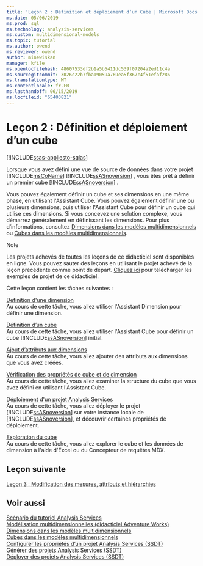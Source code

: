 ```yaml
---
title: 'Leçon 2 : Définition et déploiement d’un Cube | Microsoft Docs'
ms.date: 05/06/2019
ms.prod: sql
ms.technology: analysis-services
ms.custom: multidimensional-models
ms.topic: tutorial
ms.author: owend
ms.reviewer: owend
author: minewiskan
manager: kfile
ms.openlocfilehash: 48607533df2b1a5b5411dc539f07204a2ed11c4a
ms.sourcegitcommit: 3026c22b7fba19059a769ea5f367c4f51efaf286
ms.translationtype: MT
ms.contentlocale: fr-FR
ms.lasthandoff: 06/15/2019
ms.locfileid: "65403821"
---
```

# <a name="lesson-2-defining-and-deploying-a-cube"></a>Leçon 2 : Définition et déploiement d’un cube
[!INCLUDE[ssas-appliesto-sqlas](../../includes/ssas-appliesto-sqlas.md)]

Lorsque vous avez défini une vue de source de données dans votre projet [!INCLUDE[msCoName](../../includes/msconame-md.md)] [!INCLUDE[ssASnoversion](../../includes/ssasnoversion-md.md)] , vous êtes prêt à définir un premier cube [!INCLUDE[ssASnoversion](../../includes/ssasnoversion-md.md)] .  
  
Vous pouvez également définir un cube et ses dimensions en une même phase, en utilisant l'Assistant Cube. Vous pouvez également définir une ou plusieurs dimensions, puis utiliser l'Assistant Cube pour définir un cube qui utilise ces dimensions. Si vous concevez une solution complexe, vous démarrez généralement en définissant les dimensions. Pour plus d’informations, consultez [Dimensions dans les modèles multidimensionnels](../multidimensional-models/dimensions-in-multidimensional-models.md) ou [Cubes dans les modèles multidimensionnels](../multidimensional-models/cubes-in-multidimensional-models.md).  
  
> [!NOTE]  
> Les projets achevés de toutes les leçons de ce didacticiel sont disponibles en ligne. Vous pouvez sauter des leçons en utilisant le projet achevé de la leçon précédente comme point de départ. [Cliquez ici](http://go.microsoft.com/fwlink/?LinkID=221866) pour télécharger les exemples de projet de ce didacticiel.  
  
Cette leçon contient les tâches suivantes :  
  
[Définition d'une dimension](lesson-2-1-defining-a-dimension.md)  
Au cours de cette tâche, vous allez utiliser l'Assistant Dimension pour définir une dimension.  
  
[Définition d’un cube](lesson-2-2-defining-a-cube.md)  
Au cours de cette tâche, vous allez utiliser l'Assistant Cube pour définir un cube [!INCLUDE[ssASnoversion](../../includes/ssasnoversion-md.md)] initial.  
  
[Ajout d’attributs aux dimensions](lesson-2-3-adding-attributes-to-dimensions.md)  
Au cours de cette tâche, vous allez ajouter des attributs aux dimensions que vous avez créées.  
  
[Vérification des propriétés de cube et de dimension](lesson-2-4-reviewing-cube-and-dimension-properties.md)  
Au cours de cette tâche, vous allez examiner la structure du cube que vous avez défini en utilisant l'Assistant Cube.  
  
[Déploiement d'un projet Analysis Services](lesson-2-5-deploying-an-analysis-services-project.md)  
Au cours de cette tâche, vous allez déployer le projet [!INCLUDE[ssASnoversion](../../includes/ssasnoversion-md.md)] sur votre instance locale de [!INCLUDE[ssASnoversion](../../includes/ssasnoversion-md.md)], et découvrir certaines propriétés de déploiement.  
  
[Exploration du cube](lesson-2-6-browsing-the-cube.md)  
Au cours de cette tâche, vous allez explorer le cube et les données de dimension à l'aide d'Excel ou du Concepteur de requêtes MDX.  
  
## <a name="next-lesson"></a>Leçon suivante  
[Leçon 3 : Modification des mesures, attributs et hiérarchies](lesson-3-modifying-measures-attributes-and-hierarchies.md)  
  
## <a name="see-also"></a>Voir aussi  
[Scénario du tutoriel Analysis Services](analysis-services-tutorial-scenario.md)  
[Modélisation multidimensionnelles &#40;didacticiel Adventure Works&#41;](multidimensional-modeling-adventure-works-tutorial.md)  
[Dimensions dans les modèles multidimensionnels](../multidimensional-models/dimensions-in-multidimensional-models.md)  
[Cubes dans les modèles multidimensionnels](../multidimensional-models/cubes-in-multidimensional-models.md)  
[Configurer les propriétés d’un projet Analysis Services &#40;SSDT&#41;](../multidimensional-models/configure-analysis-services-project-properties-ssdt.md)  
[Générer des projets Analysis Services &#40;SSDT&#41;](../multidimensional-models/build-analysis-services-projects-ssdt.md)  
[Déployer des projets Analysis Services &#40;SSDT&#41;](../multidimensional-models/deploy-analysis-services-projects-ssdt.md)  
  
  
  
